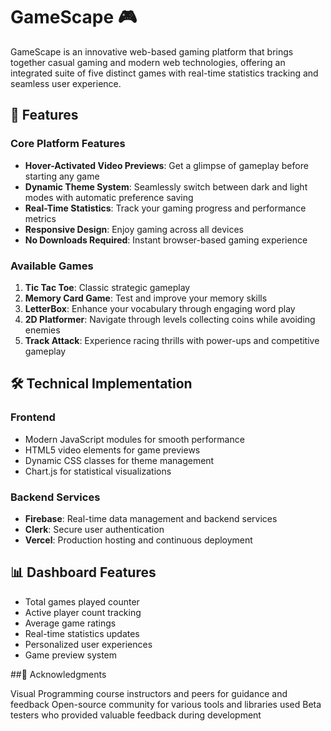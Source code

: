 # GameScape 🎮

GameScape is an innovative web-based gaming platform that brings together casual gaming and modern web technologies, offering an integrated suite of five distinct games with real-time statistics tracking and seamless user experience.

## 📌 Features

### Core Platform Features

* **Hover-Activated Video Previews**: Get a glimpse of gameplay before starting any game
* **Dynamic Theme System**: Seamlessly switch between dark and light modes with automatic preference saving
* **Real-Time Statistics**: Track your gaming progress and performance metrics
* **Responsive Design**: Enjoy gaming across all devices
* **No Downloads Required**: Instant browser-based gaming experience

### Available Games

1. **Tic Tac Toe**: Classic strategic gameplay
2. **Memory Card Game**: Test and improve your memory skills
3. **LetterBox**: Enhance your vocabulary through engaging word play
4. **2D Platformer**: Navigate through levels collecting coins while avoiding enemies
5. **Track Attack**: Experience racing thrills with power-ups and competitive gameplay

## 🛠️ Technical Implementation

### Frontend
* Modern JavaScript modules for smooth performance
* HTML5 video elements for game previews
* Dynamic CSS classes for theme management
* Chart.js for statistical visualizations

### Backend Services
* **Firebase**: Real-time data management and backend services
* **Clerk**: Secure user authentication
* **Vercel**: Production hosting and continuous deployment

## 📊 Dashboard Features
* Total games played counter
* Active player count tracking
* Average game ratings
* Real-time statistics updates
* Personalized user experiences
* Game preview system

##🙏 Acknowledgments

Visual Programming course instructors and peers for guidance and feedback
Open-source community for various tools and libraries used
Beta testers who provided valuable feedback during development
